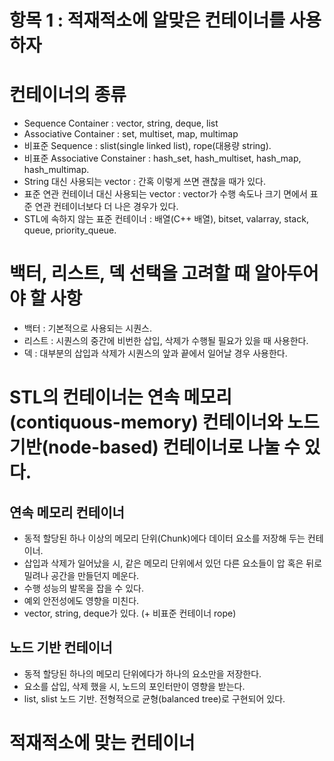 # 항목 1 : 적재적소에 알맞은 컨테이너를 사용하자

# 컨테이너의 종류

* Sequence Container : vector, string, deque, list
* Associative Container : set, multiset, map, multimap
* 비표준 Sequence : slist(single linked list), rope(대용량 string).
* 비표준 Associative Constainer : hash_set, hash_multiset, hash_map, hash_multimap.
* String 대신 사용되는 vector<char> : 간혹 이렇게 쓰면 괜찮을 때가 있다.
* 표준 연관 컨테이너 대신 사용되는 vector : vector가 수행 속도나 크기 면에서 표준 연관 컨테이너보다 더 나은 경우가 있다.
* STL에 속하지 않는 표준 컨테이너 : 배열(C++ 배열), bitset, valarray, stack, queue, priority_queue.

# 백터, 리스트, 덱 선택을 고려할 때 알아두어야 할 사항

* 백터 : 기본적으로 사용되는 시퀀스.
* 리스트 : 시퀀스의 중간에 비번한 삽입, 삭제가 수행될 필요가 있을 때 사용한다.
* 덱 : 대부분의 삽입과 삭제가 시퀀스의 앞과 끝에서 일어날 경우 사용한다.

# STL의 컨테이너는 연속 메모리(contiquous-memory) 컨테이너와 노드 기반(node-based) 컨테이너로 나눌 수 있다.

## 연속 메모리 컨테이너

* 동적 할당된 하나 이상의 메모리 단위(Chunk)에다 데이터 요소를 저장해 두는 컨테이너.
* 삽입과 삭제가 일어났을 시, 같은 메모리 단위에서 있던 다른 요소들이 압 혹은 뒤로 밀려나 공간을 만들던지 메운다.
* 수행 성능의 발목을 잡을 수 있다.
* 예외 안전성에도 영향을 미친다.
* vector, string, deque가 있다. (+ 비표준 컨테이너 rope)

## 노드 기반 컨테이너

* 동적 할당된 하나의 메모리 단위에다가 하나의 요소만을 저장한다.
* 요소를 삽입, 삭제 했을 시, 노드의 포인터만이 영향을 받는다.
* list, slist 노드 기반. 전형적으로 균형(balanced tree)로 구현되어 있다.

# 적재적소에 맞는 컨테이너